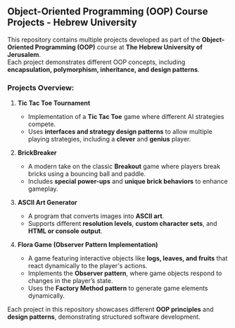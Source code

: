 ## **Object-Oriented Programming (OOP) Course Projects - Hebrew University**

This repository contains multiple projects developed as part of the **Object-Oriented Programming (OOP)** course at **The Hebrew University of Jerusalem**.  
Each project demonstrates different OOP concepts, including **encapsulation, polymorphism, inheritance, and design patterns**.

### **Projects Overview:**

1. **Tic Tac Toe Tournament**  
   - Implementation of a **Tic Tac Toe** game where different AI strategies compete.  
   - Uses **interfaces and strategy design patterns** to allow multiple playing strategies, including a **clever** and **genius** player.  

2. **BrickBreaker**  
   - A modern take on the classic **Breakout** game where players break bricks using a bouncing ball and paddle.  
   - Includes **special power-ups** and **unique brick behaviors** to enhance gameplay.  

3. **ASCII Art Generator**  
   - A program that converts images into **ASCII art**.  
   - Supports different **resolution levels**, **custom character sets**, and **HTML or console output**.  

4. **Flora Game (Observer Pattern Implementation)**  
   - A game featuring interactive objects like **logs, leaves, and fruits** that react dynamically to the player's actions.  
   - Implements the **Observer pattern**, where game objects respond to changes in the player’s state.  
   - Uses the **Factory Method pattern** to generate game elements dynamically.  

Each project in this repository showcases different **OOP principles** and **design patterns**, demonstrating structured software development.

